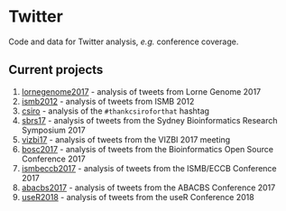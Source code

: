 # Twitter
Code and data for Twitter analysis, _e.g._ conference coverage.

## Current projects
1. [lornegenome2017](https://github.com/neilfws/Twitter/tree/master/lornegenome2017) - analysis of tweets from Lorne Genome 2017
1. [ismb2012](https://github.com/neilfws/Twitter/tree/master/ismb2012) - analysis of tweets from ISMB 2012
1. [csiro](https://github.com/neilfws/Twitter/tree/master/csiro) - analysis of the `#thankcsiroforthat` hashtag
1. [sbrs17](https://github.com/neilfws/Twitter/tree/master/sbrs2017) - analysis of tweets from the Sydney Bioinformatics Research Symposium 2017
1. [vizbi17](https://github.com/neilfws/Twitter/tree/master/vizbi2017) - analysis of tweets from the VIZBI 2017 meeting
1. [bosc2017](https://github.com/neilfws/Twitter/tree/master/bosc2017) - analysis of tweets from the Bioinformatics Open Source Conference 2017
1. [ismbeccb2017](https://github.com/neilfws/Twitter/tree/master/ismbeccb2017) - analysis of tweets from the ISMB/ECCB Conference 2017
1. [abacbs2017](https://github.com/neilfws/Twitter/tree/master/abacbs2017) - analysis of tweets from the ABACBS Conference 2017
1. [useR2018](https://github.com/neilfws/Twitter/tree/master/user2018) - analysis of tweets from the useR Conference 2018
